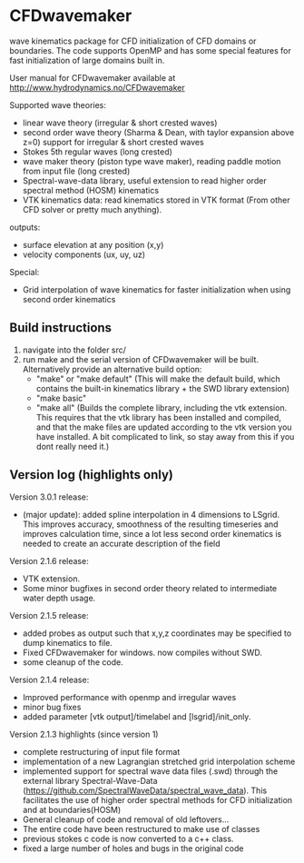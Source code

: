 # CFDwavemaker
wave kinematics package for CFD initialization of CFD domains or boundaries.
The code supports OpenMP and has some special features for fast initialization of large domains built in.

User manual for CFDwavemaker available at
http://www.hydrodynamics.no/CFDwavemaker

Supported wave theories: 
- linear wave theory (irregular & short crested waves)
- second order wave theory (Sharma & Dean, with taylor expansion above z=0) support for irregular & short crested waves 
- Stokes 5th regular waves (long crested)
- wave maker theory (piston type wave maker), reading paddle motion from input file (long crested)
- Spectral-wave-data library, useful extension to read higher order spectral method (HOSM) kinematics
- VTK kinematics data: read kinematics stored in VTK format (From other CFD solver or pretty much anything). 

outputs: 
- surface elevation at any position (x,y)
- velocity components (ux, uy, uz)

Special:
- Grid interpolation of wave kinematics for faster initialization when using second order kinematics


## Build instructions

1. navigate into the folder src/
2. run make and the serial version of CFDwavemaker will be built. Alternatively provide an alternative build option:
    - "make" or "make default" (This will make the default build, which contains the built-in kinematics library + the SWD library extension)
    - "make basic"
    - "make all" (Builds the complete library, including the vtk extension. This requires that the vtk library has been installed and compiled, and that the make files are updated according to the vtk version you have installed. A bit complicated to link, so stay away from this if you dont really need it.)

## Version log (highlights only)

Version 3.0.1 release:
- (major update): added spline interpolation in 4 dimensions to LSgrid. This improves accuracy, smoothness of the resulting timeseries and improves calculation time, since a lot less second order kinematics is needed to create an accurate description of the field 

Version 2.1.6 release:
- VTK extension.
- Some minor bugfixes in second order theory related to intermediate water depth usage.

Version 2.1.5 release:
- added probes as output such that x,y,z coordinates may be specified to dump kinematics to file.
- Fixed CFDwavemaker for windows. now compiles without SWD.
- some cleanup of the code.

Version 2.1.4 release:
- Improved performance with openmp and irregular waves
- minor bug fixes
- added parameter [vtk output]/timelabel and [lsgrid]/init_only.

Version 2.1.3 highlights (since version 1)
- complete restructuring of input file format
- implementation of a new Lagrangian stretched grid interpolation scheme
- implemented support for spectral wave data files (.swd) through the external library Spectral-Wave-Data (https://github.com/SpectralWaveData/spectral_wave_data). This facilitates the use of higher order spectral methods for CFD initialization and at boundaries(HOSM)
- General cleanup of code and removal of old leftovers...
- The entire code have been restructured to make use of classes
- previous stokes c code is now converted to a c++ class.
- fixed a large number of holes and bugs in the original code
